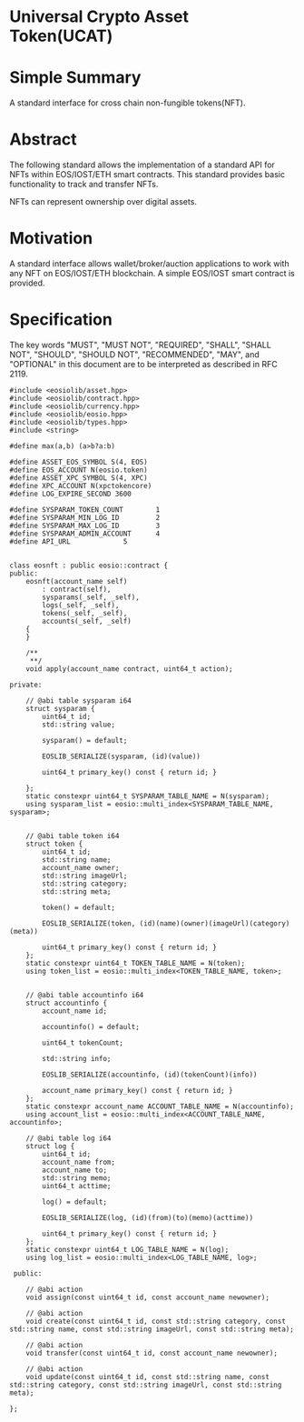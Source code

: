 # Universal Crypto Asset Token(UCAT)

# Simple Summary
  A standard interface for cross chain non-fungible tokens(NFT).

# Abstract
  The following standard allows the implementation of a standard API for NFTs within EOS/IOST/ETH smart contracts. This standard provides basic functionality to track and transfer NFTs.

  NFTs can represent ownership over digital assets.

# Motivation
  A standard interface allows wallet/broker/auction applications to work with any NFT on EOS/IOST/ETH blockchain. A simple EOS/IOST smart contract is provided.

# Specification
The key words "MUST", "MUST NOT", "REQUIRED", "SHALL", "SHALL NOT", "SHOULD", "SHOULD NOT", "RECOMMENDED", "MAY", and "OPTIONAL" in this document are to be interpreted as described in RFC 2119.

```
#include <eosiolib/asset.hpp>
#include <eosiolib/contract.hpp>
#include <eosiolib/currency.hpp>
#include <eosiolib/eosio.hpp>
#include <eosiolib/types.hpp>
#include <string>

#define max(a,b) (a>b?a:b)

#define ASSET_EOS_SYMBOL S(4, EOS)
#define EOS_ACCOUNT N(eosio.token)
#define ASSET_XPC_SYMBOL S(4, XPC)
#define XPC_ACCOUNT N(xpctokencore)
#define LOG_EXPIRE_SECOND 3600

#define SYSPARAM_TOKEN_COUNT        1
#define SYSPARAM_MIN_LOG_ID         2
#define SYSPARAM_MAX_LOG_ID         3
#define SYSPARAM_ADMIN_ACCOUNT      4
#define API_URL			    5


class eosnft : public eosio::contract {
public:
    eosnft(account_name self)
        : contract(self),
        sysparams(_self, _self),
        logs(_self, _self),
        tokens(_self, _self),
        accounts(_self, _self)
    {
    }

    /**
     **/
    void apply(account_name contract, uint64_t action);

private:

    // @abi table sysparam i64
    struct sysparam {
        uint64_t id;
        std::string value;

        sysparam() = default;

        EOSLIB_SERIALIZE(sysparam, (id)(value))

        uint64_t primary_key() const { return id; }

    };
    static constexpr uint64_t SYSPARAM_TABLE_NAME = N(sysparam);
    using sysparam_list = eosio::multi_index<SYSPARAM_TABLE_NAME, sysparam>;

    
    // @abi table token i64
    struct token {
        uint64_t id;
        std::string name;
	    account_name owner;
	    std::string imageUrl;
	    std::string category;
	    std::string meta;

        token() = default;
        
        EOSLIB_SERIALIZE(token, (id)(name)(owner)(imageUrl)(category)(meta))
       
        uint64_t primary_key() const { return id; }
    };
    static constexpr uint64_t TOKEN_TABLE_NAME = N(token);
    using token_list = eosio::multi_index<TOKEN_TABLE_NAME, token>;

 
    // @abi table accountinfo i64
    struct accountinfo {
        account_name id;

        accountinfo() = default;

        uint64_t tokenCount;

        std::string info;

        EOSLIB_SERIALIZE(accountinfo, (id)(tokenCount)(info))

        account_name primary_key() const { return id; }
    };
    static constexpr account_name ACCOUNT_TABLE_NAME = N(accountinfo);
    using account_list = eosio::multi_index<ACCOUNT_TABLE_NAME, accountinfo>;

    // @abi table log i64
    struct log {
        uint64_t id;
	    account_name from;
	    account_name to;
	    std::string memo;
	    uint64_t acttime;

        log() = default;

        EOSLIB_SERIALIZE(log, (id)(from)(to)(memo)(acttime))

        uint64_t primary_key() const { return id; }
    };
    static constexpr uint64_t LOG_TABLE_NAME = N(log);
    using log_list = eosio::multi_index<LOG_TABLE_NAME, log>;

 public:
 
    // @abi action
    void assign(const uint64_t id, const account_name newowner);
    
    // @abi action
    void create(const uint64_t id, const std::string category, const std::string name, const std::string imageUrl, const std::string meta);

    // @abi action
    void transfer(const uint64_t id, const account_name newowner);

    // @abi action
    void update(const uint64_t id, const std::string name, const std::string category, const std::string imageUrl, const std::string meta);

};

```
